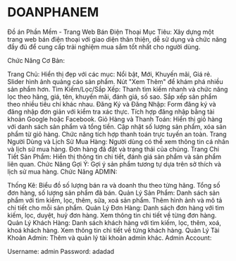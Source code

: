 # DOANPHANEM

Đồ án Phần Mềm - Trang Web Bán Điện Thoại
Mục Tiêu:
Xây dựng một trang web bán điện thoại với giao diện thân thiện, dễ sử dụng và chức năng đầy đủ để cung cấp trải nghiệm mua sắm tốt nhất cho người dùng.

Chức Năng Cơ Bản:

Trang Chủ:
Hiển thị đẹp với các mục: Nổi bật, Mới, Khuyến mãi, Giá rẻ.
Slider hình ảnh quảng cáo sản phẩm.
Nút "Xem Thêm" để khám phá nhiều sản phẩm hơn.
Tìm Kiếm/Lọc/Sắp Xếp:
Thanh tìm kiếm nhanh và chức năng lọc theo hãng, giá, tên, khuyến mãi, đánh giá, số sao.
Sắp xếp sản phẩm theo nhiều tiêu chí khác nhau.
Đăng Ký và Đăng Nhập:
Form đăng ký và đăng nhập đơn giản với kiểm tra xác thực.
Tích hợp đăng nhập bằng tài khoản Google hoặc Facebook.
Giỏ Hàng và Thanh Toán:
Hiển thị giỏ hàng với danh sách sản phẩm và tổng tiền.
Cập nhật số lượng sản phẩm, xóa sản phẩm từ giỏ hàng.
Chức năng tích hợp thanh toán trực tuyến an toàn.
Trang Người Dùng và Lịch Sử Mua Hàng:
Người dùng có thể xem thông tin cá nhân và lịch sử mua hàng.
Đơn hàng đã đặt và trạng thái của chúng.
Trang Chi Tiết Sản Phẩm:
Hiển thị thông tin chi tiết, đánh giá sản phẩm và sản phẩm liên quan.
Chức Năng Gợi Ý:
Gợi ý sản phẩm tương tự dựa trên sở thích và lịch sử mua hàng.
Chức Năng ADMIN:

Thống Kê:
Biểu đồ số lượng bán ra và doanh thu theo từng hãng.
Tổng số đơn hàng, số lượng sản phẩm đã bán.
Quản Lý Sản Phẩm:
Danh sách sản phẩm với tìm kiếm, lọc, thêm, sửa, xoá sản phẩm.
Thêm hình ảnh và mô tả chi tiết cho mỗi sản phẩm.
Quản Lý Đơn Hàng:
Danh sách đơn hàng với tìm kiếm, lọc, duyệt, huỷ đơn hàng.
Xem thông tin chi tiết về từng đơn hàng.
Quản Lý Khách Hàng:
Danh sách khách hàng với tìm kiếm, lọc, thêm, xoá, khoá khách hàng.
Xem thông tin chi tiết về từng khách hàng.
Quản Lý Tài Khoản Admin:
Thêm và quản lý tài khoản admin khác.
Admin Account:

Username: admin
Password: adadad

